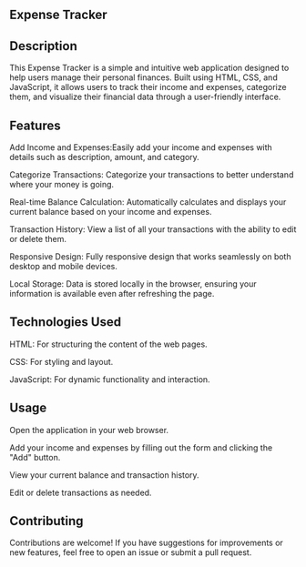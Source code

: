 ## Expense Tracker

## Description
This Expense Tracker is a simple and intuitive web application designed to help users manage their personal finances. Built using HTML, CSS, and JavaScript, it allows users to track their income and expenses, categorize them, and visualize their financial data through a user-friendly interface.

## Features
Add Income and Expenses:Easily add your income and expenses with details such as description, amount, and category.

Categorize Transactions: Categorize your transactions to better understand where your money is going.

Real-time Balance Calculation: Automatically calculates and displays your current balance based on your income and expenses.

Transaction History: View a list of all your transactions with the ability to edit or delete them.

Responsive Design: Fully responsive design that works seamlessly on both desktop and mobile devices.

Local Storage: Data is stored locally in the browser, ensuring your information is available even after refreshing the page.

## Technologies Used
HTML: For structuring the content of the web pages.

CSS: For styling and layout.

JavaScript: For dynamic functionality and interaction.

## Usage

Open the application in your web browser.

Add your income and expenses by filling out the form and clicking the "Add" button.

View your current balance and transaction history.

Edit or delete transactions as needed.

## Contributing
Contributions are welcome! If you have suggestions for improvements or new features, feel free to open an issue or submit a pull request.
